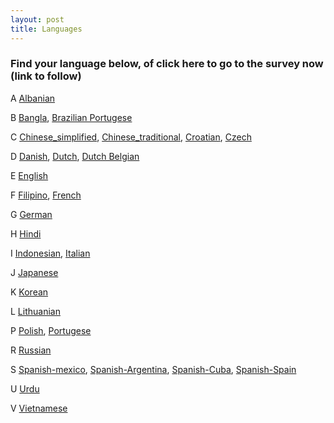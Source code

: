 ```yaml
---
layout: post
title: Languages
---
```


### Find your language below, of click here to go to the survey now (link to follow)

A [Albanian](https://coronalifesurvey.github.io/)

B [Bangla](https://coronalifesurvey.github.io/),  [Brazilian Portugese](https://coronalifesurvey.github.io/)

C [Chinese_simplified](https://coronalifesurvey.github.io/),  [Chinese_traditional](https://coronalifesurvey.github.io/),  [Croatian](https://coronalifesurvey.github.io/),  [Czech](https://coronalifesurvey.github.io/)

D [Danish](https://coronalifesurvey.github.io/),  [Dutch](https://coronalifesurvey.github.io/),  [Dutch Belgian](https://coronalifesurvey.github.io/)

E [English](https://coronalifesurvey.github.io/)

F [Filipino](https://coronalifesurvey.github.io/), [French](https://coronalifesurvey.github.io/)

G [German](https://coronalifesurvey.github.io/)

H [Hindi](https://coronalifesurvey.github.io/)

I [Indonesian](https://coronalifesurvey.github.io/), [Italian](https://coronalifesurvey.github.io/)

J [Japanese](https://coronalifesurvey.github.io/)

K [Korean](https://coronalifesurvey.github.io/)

L [Lithuanian](https://coronalifesurvey.github.io/)

P [Polish](https://coronalifesurvey.github.io/),  [Portugese](https://coronalifesurvey.github.io/)

R [Russian](https://coronalifesurvey.github.io/)

S [Spanish-mexico](https://coronalifesurvey.github.io/),  [Spanish-Argentina](https://coronalifesurvey.github.io/), [Spanish-Cuba](https://coronalifesurvey.github.io/),  [Spanish-Spain](https://coronalifesurvey.github.io/)

U [Urdu](https://coronalifesurvey.github.io/)

V [Vietnamese](https://coronalifesurvey.github.io/)